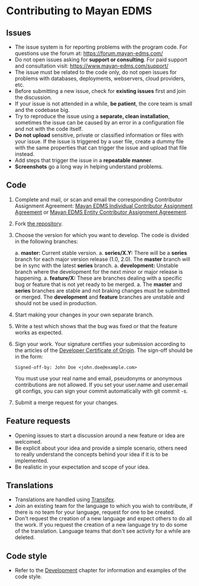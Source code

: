 Contributing to Mayan EDMS
==========================

Issues
------

- The issue system is for reporting problems with the program code. For
questions use the forum at: https://forum.mayan-edms.com/
- Do not open issues asking for **support or consulting**. For paid support
and consultation visit: https://www.mayan-edms.com/support/
- The issue must be related to the code only, do not open issues for problems
with databases, deployments, webservers, cloud providers, etc.
- Before submitting a new issue, check for **existing issues** first and
join the discussion.
- If your issue is not attended in a while, **be patient**, the core team is
small and the codebase big.
- Try to reproduce the issue using a **separate, clean installation**,
sometimes the issue can be caused by an error in a configuration file and
not with the code itself.
- **Do not upload** sensitive, private or classified information or files
with your issue. If the issue is triggered by a user file, create a dummy
file with the same properties that can trigger the issue and upload that
file instead.
- Add steps that trigger the issue in a **repeatable manner**.
- **Screenshots** go a long way in helping understand problems.

Code
----

1. Complete and mail, or scan and email the corresponding Contributor Assignment Agreement: [Mayan EDMS Individual Contributor Assignment Agreement](https://gitlab.com/mayan-edms/mayan-edms/blob/master/docs/chapters/caa_individual.rst) or [Mayan EDMS Entity Contributor Assignment Agreement](https://gitlab.com/mayan-edms/mayan-edms/blob/master/docs/chapters/caa_entity.rst).
1. Fork [the repository](http://gitlab.com/mayan-edms/mayan-edms).
1. Choose the version for which you want to develop. The code is divided in the
following branches:

    a. **master:** Current stable version.
    a. **series/X.Y:** There will be a **series** branch for each major version
    release (1.0, 2.0). The **master** branch will be in sync with the latest
    **series** branch.
    a. **development:** Unstable branch where the development for the next minor or
    major release is happening.
    a. **feature/X:** These are branches dealing with a specific bug or feature
    that is not yet ready to be merged.
    a. The **master** and **series** branches are stable and not braking changes
    must be submitted or merged. The **development** and **feature** branches
    are unstable and should not be used in production.

1. Start making your changes in your own separate branch.
1. Write a test which shows that the bug was fixed or that the feature works as
   expected.
1. Sign your work. Your signature certifies your submission according to the
   articles of the [Developer Certificate of Origin](https://gitlab.com/mayan-edms/mayan-edms/blob/master/DCO).
   The sign-off should be in the form:

    ````
    Signed-off-by: John Doe <john.doe@example.com>
    ````

    You must use your real name and email, pseudonyms or anonymous contributions
    are not allowed. If you set your user.name and user.email git configs, you can
    sign your commit automatically with git commit -s.
1. Submit a merge request for your changes.

Feature requests
----------------

- Opening issues to start a discussion around a new feature or idea are welcomed.
- Be explicit about your idea and provide a simple scenario, others need to really
understand the concepts behind your idea if it is to be implemented.
- Be realistic in your expectation and scope of your idea.

Translations
------------
- Translations are handled using [Transifex](https://www.transifex.com/rosarior/mayan-edms/).
- Join an existing team for the language to which you wish to contribute,
if there is no team for your language, request for one to be created.
- Don't request the creation of a new language and expect others to do all the
work. If you request the creation of a new language try to do some of the
translation. Language teams that don't see activity for a while are deleted.

Code style
----------
- Refer to the [Development](https://docs.mayan-edms.com/topics/development.html)
chapter for information and examples of the code style.
